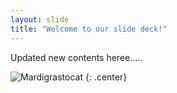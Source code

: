 ```yaml
---
layout: slide
title: "Welcome to our slide deck!"
---
```


Updated new contents heree.....

![Mardigrastocat](https://octodex.github.com/images/Mardigrastocat.png)
{: .center}
